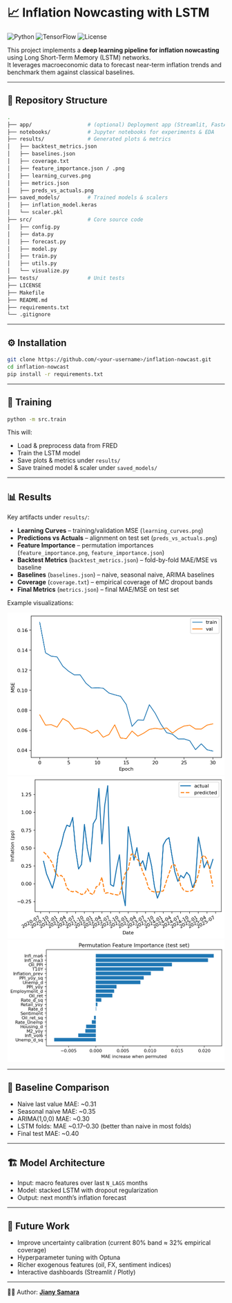 # 📈 Inflation Nowcasting with LSTM

![Python](https://img.shields.io/badge/python-3.10+-blue.svg)
![TensorFlow](https://img.shields.io/badge/TensorFlow-2.x-orange.svg)
![License](https://img.shields.io/badge/license-MIT-green.svg)

This project implements a **deep learning pipeline for inflation nowcasting** using Long Short-Term Memory (LSTM) networks.  
It leverages macroeconomic data to forecast near-term inflation trends and benchmark them against classical baselines.

---

## 📂 Repository Structure

```bash
.
├── app/                  # (optional) Deployment app (Streamlit, FastAPI, etc.)
├── notebooks/            # Jupyter notebooks for experiments & EDA
├── results/              # Generated plots & metrics
│   ├── backtest_metrics.json
│   ├── baselines.json
│   ├── coverage.txt
│   ├── feature_importance.json / .png
│   ├── learning_curves.png
│   ├── metrics.json
│   ├── preds_vs_actuals.png
├── saved_models/         # Trained models & scalers
│   ├── inflation_model.keras
│   └── scaler.pkl
├── src/                  # Core source code
│   ├── config.py
│   ├── data.py
│   ├── forecast.py
│   ├── model.py
│   ├── train.py
│   ├── utils.py
│   └── visualize.py
├── tests/                # Unit tests
├── LICENSE
├── Makefile
├── README.md
├── requirements.txt
└── .gitignore
```

---

## ⚙️ Installation

```bash
git clone https://github.com/<your-username>/inflation-nowcast.git
cd inflation-nowcast
pip install -r requirements.txt
```

---

## 🧠 Training

```bash
python -m src.train
```

This will:  
- Load & preprocess data from FRED  
- Train the LSTM model  
- Save plots & metrics under `results/`  
- Save trained model & scaler under `saved_models/`

---

## 📊 Results

Key artifacts under `results/`:

- **Learning Curves** – training/validation MSE (`learning_curves.png`)  
- **Predictions vs Actuals** – alignment on test set (`preds_vs_actuals.png`)  
- **Feature Importance** – permutation importances (`feature_importance.png`, `feature_importance.json`)  
- **Backtest Metrics** (`backtest_metrics.json`) – fold-by-fold MAE/MSE vs baseline  
- **Baselines** (`baselines.json`) – naive, seasonal naive, ARIMA baselines  
- **Coverage** (`coverage.txt`) – empirical coverage of MC dropout bands  
- **Final Metrics** (`metrics.json`) – final MAE/MSE on test set

Example visualizations:

![Learning Curves](results/learning_curves.png)  
![Preds vs Actuals](results/preds_vs_actuals.png)  
![Feature Importance](results/feature_importance.png)

---

## 📌 Baseline Comparison

- Naive last value MAE: ~0.31  
- Seasonal naive MAE: ~0.35  
- ARIMA(1,0,0) MAE: ~0.30  
- LSTM folds: MAE ~0.17–0.30 (better than naive in most folds)  
- Final test MAE: ~0.40

---

## 🏗 Model Architecture

- Input: macro features over last `N_LAGS` months  
- Model: stacked LSTM with dropout regularization  
- Output: next month’s inflation forecast

---

## 🚀 Future Work

- Improve uncertainty calibration (current 80% band ≈ 32% empirical coverage)  
- Hyperparameter tuning with Optuna  
- Richer exogenous features (oil, FX, sentiment indices)  
- Interactive dashboards (Streamlit / Plotly)

---

👨‍💻 Author: **[Jiany Samara](https://github.com/Jiany-S)**
